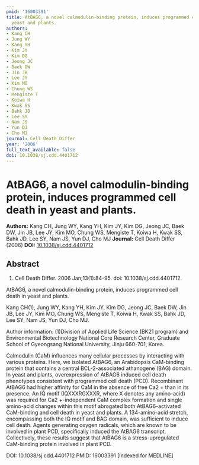 ```yaml
---
pmid: '16003391'
title: AtBAG6, a novel calmodulin-binding protein, induces programmed cell death in
  yeast and plants.
authors:
- Kang CH
- Jung WY
- Kang YH
- Kim JY
- Kim DG
- Jeong JC
- Baek DW
- Jin JB
- Lee JY
- Kim MO
- Chung WS
- Mengiste T
- Koiwa H
- Kwak SS
- Bahk JD
- Lee SY
- Nam JS
- Yun DJ
- Cho MJ
journal: Cell Death Differ
year: '2006'
full_text_available: false
doi: 10.1038/sj.cdd.4401712
---
```


# AtBAG6, a novel calmodulin-binding protein, induces programmed cell death in yeast and plants.
**Authors:** Kang CH, Jung WY, Kang YH, Kim JY, Kim DG, Jeong JC, Baek DW, Jin JB, Lee JY, Kim MO, Chung WS, Mengiste T, Koiwa H, Kwak SS, Bahk JD, Lee SY, Nam JS, Yun DJ, Cho MJ
**Journal:** Cell Death Differ (2006)
**DOI:** [10.1038/sj.cdd.4401712](https://doi.org/10.1038/sj.cdd.4401712)

## Abstract

1. Cell Death Differ. 2006 Jan;13(1):84-95. doi: 10.1038/sj.cdd.4401712.

AtBAG6, a novel calmodulin-binding protein, induces programmed cell death in 
yeast and plants.

Kang CH(1), Jung WY, Kang YH, Kim JY, Kim DG, Jeong JC, Baek DW, Jin JB, Lee JY, 
Kim MO, Chung WS, Mengiste T, Koiwa H, Kwak SS, Bahk JD, Lee SY, Nam JS, Yun DJ, 
Cho MJ.

Author information:
(1)Division of Applied Life Science (BK21 program) and Environmental 
Biotechnology National Core Research Center, Graduate School of Gyeongsang 
National University, Jinju 660-701, Korea.

Calmodulin (CaM) influences many cellular processes by interacting with various 
proteins. Here, we isolated AtBAG6, an Arabidopsis CaM-binding protein that 
contains a central BCL-2-associated athanogene (BAG) domain. In yeast and 
plants, overexpression of AtBAG6 induced cell death phenotypes consistent with 
programmed cell death (PCD). Recombinant AtBAG6 had higher affinity for CaM in 
the absence of free Ca2 + than in its presence. An IQ motif (IQXXXRGXXXR, where 
X denotes any amino-acid) was required for Ca2 +-independent CaM complex 
formation and single amino-acid changes within this motif abrogated both 
AtBAG6-activated CaM-binding and cell death in yeast and plants. A 
134-amino-acid stretch, encompassing both the IQ motif and BAG domain, was 
sufficient to induce cell death. Agents generating oxygen radicals, which are 
known to be involved in plant PCD, specifically induced the AtBAG6 transcript. 
Collectively, these results suggest that AtBAG6 is a stress-upregulated 
CaM-binding protein involved in plant PCD.

DOI: 10.1038/sj.cdd.4401712
PMID: 16003391 [Indexed for MEDLINE]
